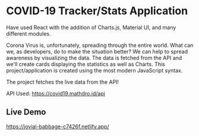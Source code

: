 # COVID-19 Tracker/Stats Application

Have used React with the addition of Charts.js, Material UI, and many different modules.

Corona Virus is, unfortunately, spreading through the entire world. What can we, as developers, do to make the situation better? We can help to spread awareness by visualizing the data. The data is fetched from the API and we'll create cards displaying the statistics as well as Charts. This project/application is created using the most modern JavaScript syntax.

The project fetches the live data from the API!

API Used: https://covid19.mathdro.id/api

## Live Demo
https://jovial-babbage-c7426f.netlify.app/